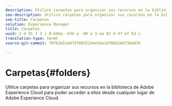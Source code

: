 ```yaml
---
description: Utilice carpetas para organizar sus recursos en la biblioteca de Adobe Experience Cloud para poder acceder a ellos desde cualquier lugar de Adobe Experience Cloud.
seo-description: Utilice carpetas para organizar sus recursos en la biblioteca de Adobe Experience Cloud para poder acceder a ellos desde cualquier lugar de Adobe Experience Cloud.
seo-title: Carpetas
solution: Experience Manager
title: Carpetas
uuid: 2 d 91 f 3 c 8-bbba -434 a -80 e 3-aa 82 d 47 ef 63 c
translation-type: tm+mt
source-git-commit: 78f62e51e07df88252e6e54ec8f0b620d739e07b

---
```



# Carpetas{#folders}

Utilice carpetas para organizar sus recursos en la biblioteca de Adobe Experience Cloud para poder acceder a ellos desde cualquier lugar de Adobe Experience Cloud.

